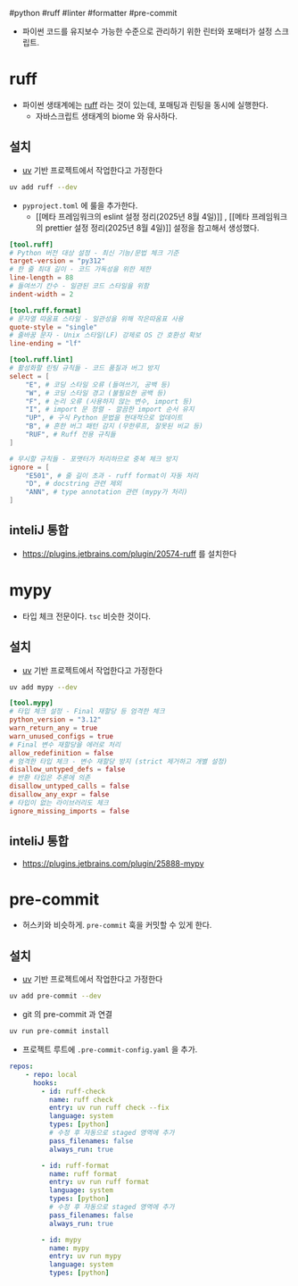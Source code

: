 #python #ruff #linter #formatter #pre-commit

- 파이썬 코드를 유지보수 가능한 수준으로 관리하기 위한 린터와 포매터가 설정 스크립트.

# ruff
- 파이썬 생태계에는 [ruff](https://github.com/astral-sh/ruff) 라는 것이 있는데, 포매팅과 린팅을 동시에 실행한다.
	- 자바스크립트 생태계의 biome 와 유사하다.
## 설치
- [uv](https://github.com/astral-sh/uv) 기반 프로젝트에서 작업한다고 가정한다
```sh
uv add ruff --dev
```

- `pyproject.toml` 에 룰을 추가한다.
	- [[메타 프레임워크의 eslint 설정 정리(2025년 8월 4일)]] , [[메타 프레임워크의 prettier 설정 정리(2025년 8월 4일)]] 설정을 참고해서 생성했다.
```toml
[tool.ruff]
# Python 버전 대상 설정 - 최신 기능/문법 체크 기준
target-version = "py312"
# 한 줄 최대 길이 - 코드 가독성을 위한 제한
line-length = 88
# 들여쓰기 칸수 - 일관된 코드 스타일을 위함
indent-width = 2

[tool.ruff.format]
# 문자열 따옴표 스타일 - 일관성을 위해 작은따옴표 사용
quote-style = "single"
# 줄바꿈 문자 - Unix 스타일(LF) 강제로 OS 간 호환성 확보
line-ending = "lf"

[tool.ruff.lint]
# 활성화할 린팅 규칙들 - 코드 품질과 버그 방지
select = [
    "E", # 코딩 스타일 오류 (들여쓰기, 공백 등)
    "W", # 코딩 스타일 경고 (불필요한 공백 등)
    "F", # 논리 오류 (사용하지 않는 변수, import 등)
    "I", # import 문 정렬 - 깔끔한 import 순서 유지
    "UP", # 구식 Python 문법을 현대적으로 업데이트
    "B", # 흔한 버그 패턴 감지 (무한루프, 잘못된 비교 등)
    "RUF", # Ruff 전용 규칙들
]

# 무시할 규칙들 - 포맷터가 처리하므로 중복 체크 방지
ignore = [
    "E501", # 줄 길이 초과 - ruff format이 자동 처리
    "D", # docstring 관련 제외
    "ANN", # type annotation 관련 (mypy가 처리)
]
```

## inteliJ 통합
- https://plugins.jetbrains.com/plugin/20574-ruff 를 설치한다

# mypy
- 타입 체크 전문이다. `tsc` 비슷한 것이다.
## 설치
- [uv](https://github.com/astral-sh/uv) 기반 프로젝트에서 작업한다고 가정한다
```sh
uv add mypy --dev
```

```toml
[tool.mypy]
# 타입 체크 설정 - Final 재할당 등 엄격한 체크
python_version = "3.12"
warn_return_any = true
warn_unused_configs = true
# Final 변수 재할당을 에러로 처리
allow_redefinition = false
# 엄격한 타입 체크 - 변수 재할당 방지 (strict 제거하고 개별 설정)
disallow_untyped_defs = false
# 반환 타입은 추론에 의존
disallow_untyped_calls = false
disallow_any_expr = false
# 타입이 없는 라이브러리도 체크
ignore_missing_imports = false
```
## inteliJ 통합
- https://plugins.jetbrains.com/plugin/25888-mypy

# pre-commit
- 허스키와 비슷하게. `pre-commit` 훅을 커밋할 수 있게 한다.
## 설치
- [uv](https://github.com/astral-sh/uv) 기반 프로젝트에서 작업한다고 가정한다
```sh
uv add pre-commit --dev
```
- git 의 pre-commit 과 연결
```sh
uv run pre-commit install
```
- 프로젝트 루트에 `.pre-commit-config.yaml` 을 추가. 
```yaml
repos:
    - repo: local
      hooks:
        - id: ruff-check
          name: ruff check
          entry: uv run ruff check --fix
          language: system
          types: [python]
          # 수정 후 자동으로 staged 영역에 추가
          pass_filenames: false
          always_run: true

        - id: ruff-format
          name: ruff format
          entry: uv run ruff format
          language: system
          types: [python]
          # 수정 후 자동으로 staged 영역에 추가
          pass_filenames: false
          always_run: true

        - id: mypy
          name: mypy
          entry: uv run mypy
          language: system
          types: [python]
```
